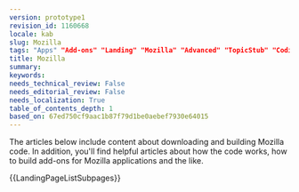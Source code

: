 ```yaml
---
version: prototype1
revision_id: 1160668
locale: kab
slug: Mozilla
tags: "Apps" "Add-ons" "Landing" "Mozilla" "Advanced" "TopicStub" "CodingScripting" "NeedsTranslation"
title: Mozilla
summary: 
keywords: 
needs_technical_review: False
needs_editorial_review: False
needs_localization: True
table_of_contents_depth: 1
based_on: 67ed750cf9aac1b87f79d1be0aebef7930e64015
---
```

<p>The articles below include content about downloading and building Mozilla code. In addition, you'll find helpful articles about how the code works, how to build add-ons for Mozilla applications and the like.</p>

<p>{{LandingPageListSubpages}}</p>

